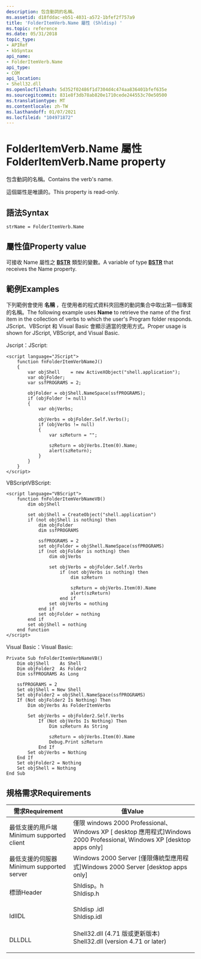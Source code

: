 ```yaml
---
description: 包含動詞的名稱。
ms.assetid: d18fddac-eb51-4031-a572-1bfef2f757a9
title: 'FolderItemVerb.Name 屬性 (Shldisp) '
ms.topic: reference
ms.date: 05/31/2018
topic_type:
- APIRef
- kbSyntax
api_name:
- FolderItemVerb.Name
api_type:
- COM
api_location:
- Shell32.dll
ms.openlocfilehash: 5d352f02486f1d7304d4c474aa836401bfef635e
ms.sourcegitcommit: 831e8f3db78ab820e1710cede244553c70e50500
ms.translationtype: MT
ms.contentlocale: zh-TW
ms.lasthandoff: 01/07/2021
ms.locfileid: "104971872"
---
```

# <a name="folderitemverbname-property"></a><span data-ttu-id="5455d-103">FolderItemVerb.Name 屬性</span><span class="sxs-lookup"><span data-stu-id="5455d-103">FolderItemVerb.Name property</span></span>

<span data-ttu-id="5455d-104">包含動詞的名稱。</span><span class="sxs-lookup"><span data-stu-id="5455d-104">Contains the verb's name.</span></span>

<span data-ttu-id="5455d-105">這個屬性是唯讀的。</span><span class="sxs-lookup"><span data-stu-id="5455d-105">This property is read-only.</span></span>

## <a name="syntax"></a><span data-ttu-id="5455d-106">語法</span><span class="sxs-lookup"><span data-stu-id="5455d-106">Syntax</span></span>


```JScript
strName = FolderItemVerb.Name
```



## <a name="property-value"></a><span data-ttu-id="5455d-107">屬性值</span><span class="sxs-lookup"><span data-stu-id="5455d-107">Property value</span></span>

<span data-ttu-id="5455d-108">可接收 Name 屬性之 [**BSTR**](/previous-versions/windows/desktop/automat/bstr) 類型的變數。</span><span class="sxs-lookup"><span data-stu-id="5455d-108">A variable of type [**BSTR**](/previous-versions/windows/desktop/automat/bstr) that receives the Name property.</span></span>

## <a name="examples"></a><span data-ttu-id="5455d-109">範例</span><span class="sxs-lookup"><span data-stu-id="5455d-109">Examples</span></span>

<span data-ttu-id="5455d-110">下列範例會使用 **名稱** ，在使用者的程式資料夾回應的動詞集合中取出第一個專案的名稱。</span><span class="sxs-lookup"><span data-stu-id="5455d-110">The following example uses **Name** to retrieve the name of the first item in the collection of verbs to which the user's Program folder responds.</span></span> <span data-ttu-id="5455d-111">JScript、VBScript 和 Visual Basic 會顯示適當的使用方式。</span><span class="sxs-lookup"><span data-stu-id="5455d-111">Proper usage is shown for JScript, VBScript, and Visual Basic.</span></span>

<span data-ttu-id="5455d-112">Jscript：</span><span class="sxs-lookup"><span data-stu-id="5455d-112">JScript:</span></span>


```JScript
<script language="JScript">
    function fnFolderItemVerbNameJ()
    {
        var objShell    = new ActiveXObject("shell.application");
        var objFolder;
        var ssfPROGRAMS = 2;
        
        objFolder = objShell.NameSpace(ssfPROGRAMS);
        if (objFolder != null)
        {
            var objVerbs;
            
            objVerbs = objFolder.Self.Verbs();
            if (objVerbs != null)
            {
                var szReturn = "";
                
                szReturn = objVerbs.Item(0).Name;
                alert(szReturn);
            }
        }
    }
</script>
```



<span data-ttu-id="5455d-113">VBScript</span><span class="sxs-lookup"><span data-stu-id="5455d-113">VBScript:</span></span>


```VB
<script language="VBScript">
    function fnFolderItemVerbNameVB()
        dim objShell
        
        set objShell = CreateObject("shell.application")
        if (not objShell is nothing) then
            dim objFolder
            dim ssfPROGRAMS
            
            ssfPROGRAMS = 2
            set objFolder = objShell.NameSpace(ssfPROGRAMS)
            if (not objFolder is nothing) then
                dim objVerbs
                
                set objVerbs = objFolder.Self.Verbs
                    if (not objVerbs is nothing) then
                        dim szReturn
                        
                        szReturn = objVerbs.Item(0).Name
                        alert(szReturn)
                    end if
                set objVerbs = nothing
            end if
            set objFolder = nothing
        end if
        set objShell = nothing
    end function
</script>
```



<span data-ttu-id="5455d-114">Visual Basic：</span><span class="sxs-lookup"><span data-stu-id="5455d-114">Visual Basic:</span></span>


```VB
Private Sub fnFolderItemVerbNameVB()
    Dim objShell    As Shell
    Dim objFolder2  As Folder2
    Dim ssfPROGRAMS As Long
            
    ssfPROGRAMS = 2
    Set objShell = New Shell
    Set objFolder2 = objShell.NameSpace(ssfPROGRAMS)
    If (Not objFolder2 Is Nothing) Then
        Dim objVerbs As FolderItemVerbs
        
        Set objVerbs = objFolder2.Self.Verbs
            If (Not objVerbs Is Nothing) Then
                Dim szReturn As String
                
                szReturn = objVerbs.Item(0).Name
                Debug.Print szReturn
            End If
        Set objVerbs = Nothing
    End If
    Set objFolder2 = Nothing
    Set objShell = Nothing
End Sub
```



## <a name="requirements"></a><span data-ttu-id="5455d-115">規格需求</span><span class="sxs-lookup"><span data-stu-id="5455d-115">Requirements</span></span>



| <span data-ttu-id="5455d-116">需求</span><span class="sxs-lookup"><span data-stu-id="5455d-116">Requirement</span></span> | <span data-ttu-id="5455d-117">值</span><span class="sxs-lookup"><span data-stu-id="5455d-117">Value</span></span> |
|-------------------------------------|----------------------------------------------------------------------------------------------------------------|
| <span data-ttu-id="5455d-118">最低支援的用戶端</span><span class="sxs-lookup"><span data-stu-id="5455d-118">Minimum supported client</span></span><br/> | <span data-ttu-id="5455d-119">僅限 windows 2000 Professional、Windows XP \[ desktop 應用程式\]</span><span class="sxs-lookup"><span data-stu-id="5455d-119">Windows 2000 Professional, Windows XP \[desktop apps only\]</span></span><br/>                                         |
| <span data-ttu-id="5455d-120">最低支援的伺服器</span><span class="sxs-lookup"><span data-stu-id="5455d-120">Minimum supported server</span></span><br/> | <span data-ttu-id="5455d-121">Windows 2000 Server \[僅限傳統型應用程式\]</span><span class="sxs-lookup"><span data-stu-id="5455d-121">Windows 2000 Server \[desktop apps only\]</span></span><br/>                                                           |
| <span data-ttu-id="5455d-122">標頭</span><span class="sxs-lookup"><span data-stu-id="5455d-122">Header</span></span><br/>                   | <dl> <span data-ttu-id="5455d-123"><dt>Shldisp。h</dt></span><span class="sxs-lookup"><span data-stu-id="5455d-123"><dt>Shldisp.h</dt></span></span> </dl>                           |
| <span data-ttu-id="5455d-124">Idl</span><span class="sxs-lookup"><span data-stu-id="5455d-124">IDL</span></span><br/>                      | <dl> <span data-ttu-id="5455d-125"><dt>Shldisp .idl</dt></span><span class="sxs-lookup"><span data-stu-id="5455d-125"><dt>Shldisp.idl</dt></span></span> </dl>                         |
| <span data-ttu-id="5455d-126">DLL</span><span class="sxs-lookup"><span data-stu-id="5455d-126">DLL</span></span><br/>                      | <dl> <span data-ttu-id="5455d-127"><dt>Shell32.dll (4.71 版或更新版本) </dt></span><span class="sxs-lookup"><span data-stu-id="5455d-127"><dt>Shell32.dll (version 4.71 or later)</dt></span></span> </dl> |



 

 
